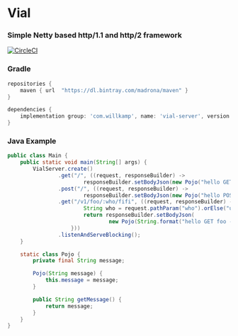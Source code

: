 # Vial
### Simple Netty based http/1.1 and http/2 framework
[![CircleCI](https://circleci.com/gh/manimaul/vial/tree/master.svg?style=svg)](https://circleci.com/gh/manimaul/vial/tree/master)

### Gradle
```groovy
repositories {
    maven { url  "https://dl.bintray.com/madrona/maven" }
}

dependencies {
    implementation group: 'com.willkamp', name: 'vial-server', version: '0.0.5'
}
```


### Java Example
```java
public class Main {
    public static void main(String[] args) {
        VialServer.create()
                .get("/", ((request, responseBuilder) ->
                        responseBuilder.setBodyJson(new Pojo("hello GET"))))
                .post("/", ((request, responseBuilder) ->
                        responseBuilder.setBodyJson(new Pojo("hello POST"))))
                .get("/v1/foo/:who/fifi", ((request, responseBuilder) -> {
                        String who = request.pathParam("who").orElse("unknown");
                        return responseBuilder.setBodyJson(
                                new Pojo(String.format("hello GET foo - who = %s", who)));
                    }))
                .listenAndServeBlocking();
    }

    static class Pojo {
        private final String message;

        Pojo(String message) {
            this.message = message;
        }

        public String getMessage() {
            return message;
        }
    }
}
```
